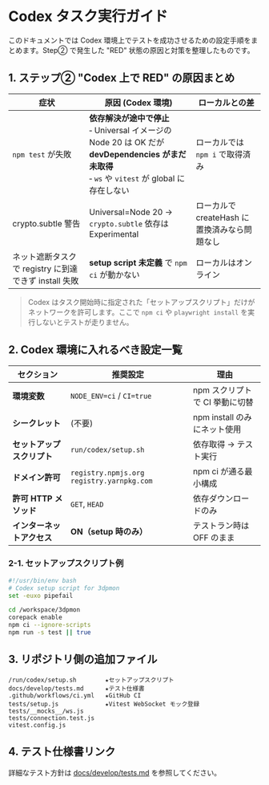 # Codex タスク実行ガイド

このドキュメントでは Codex 環境上でテストを成功させるための設定手順をまとめます。Step② で発生した "RED" 状態の原因と対策を整理したものです。

## 1. ステップ② "Codex 上で RED" の原因まとめ

| 症状 | 原因 (Codex 環境) | ローカルとの差 |
| ------------------------------------ | ------------------------------------------------------------------------------------------------------------------- | ---------------------------- |
| `npm test` が失敗 | **依存解決が途中で停止**<br>‐ Universal イメージの Node 20 は OK だが **devDependencies がまだ未取得**<br>‐ `ws` や `vitest` が global に存在しない | ローカルでは `npm i` で取得済み |
| crypto.subtle 警告 | Universal=Node 20 → `crypto.subtle` 依存は Experimental | ローカルで createHash に置換済みなら問題なし |
| ネット遮断タスクで registry に到達できず install 失敗 | **setup script 未定義** で `npm ci` が動かない | ローカルはオンライン |

> Codex はタスク開始時に指定された「セットアップスクリプト」だけがネットワークを許可します。ここで `npm ci` や `playwright install` を実行しないとテストが走りません。

## 2. Codex 環境に入れるべき設定一覧

| セクション | 推奨設定 | 理由 |
| ---------------- | ------------------------------------------- | -------------------- |
| **環境変数** | `NODE_ENV=ci` / `CI=true` | npm スクリプトで CI 挙動に切替 |
| **シークレット** | (不要) | npm install のみにネット使用 |
| **セットアップスクリプト** | `run/codex/setup.sh` | 依存取得 → テスト実行 |
| **ドメイン許可** | `registry.npmjs.org` `registry.yarnpkg.com` | npm ci が通る最小構成 |
| **許可 HTTP メソッド** | `GET`, `HEAD` | 依存ダウンロードのみ |
| **インターネットアクセス** | **ON（setup 時のみ）** | テストラン時は OFF のまま |

### 2-1. セットアップスクリプト例

```bash
#!/usr/bin/env bash
# Codex setup script for 3dpmon
set -euxo pipefail

cd /workspace/3dpmon
corepack enable
npm ci --ignore-scripts
npm run -s test || true
```

## 3. リポジトリ側の追加ファイル

```
/run/codex/setup.sh        ★セットアップスクリプト
docs/develop/tests.md      ★テスト仕様書
.github/workflows/ci.yml   ★GitHub CI
tests/setup.js             ★Vitest WebSocket モック登録
tests/__mocks__/ws.js
tests/connection.test.js
vitest.config.js
```

## 4. テスト仕様書リンク

詳細なテスト方針は [docs/develop/tests.md](tests.md) を参照してください。
